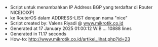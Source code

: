 - Script untuk menambahkan IP Address BGP yang terdaftar di Router NICE(OIXP)
- ke RouterOS dalam ADDRESS-LIST dengan nama "nice"
- Script created by: Valens Riyadi @ www.mikrotik.co.id
- Generated at 17 January 2025 01:00:12 WIB ... 10888 lines
- Generated in 11.17 seconds
- How-to: http://www.mikrotik.co.id/artikel_lihat.php?id=23
